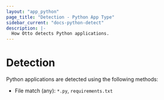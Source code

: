 ```yaml
---
layout: "app_python"
page_title: "Detection - Python App Type"
sidebar_current: "docs-python-detect"
description: |-
  How Otto detects Python applications.
---
```


# Detection

Python applications are detected using the following methods:

  * File match (any): `*.py`, `requirements.txt`
